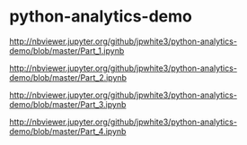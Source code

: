 # python-analytics-demo

http://nbviewer.jupyter.org/github/jpwhite3/python-analytics-demo/blob/master/Part_1.ipynb

http://nbviewer.jupyter.org/github/jpwhite3/python-analytics-demo/blob/master/Part_2.ipynb

http://nbviewer.jupyter.org/github/jpwhite3/python-analytics-demo/blob/master/Part_3.ipynb

http://nbviewer.jupyter.org/github/jpwhite3/python-analytics-demo/blob/master/Part_4.ipynb